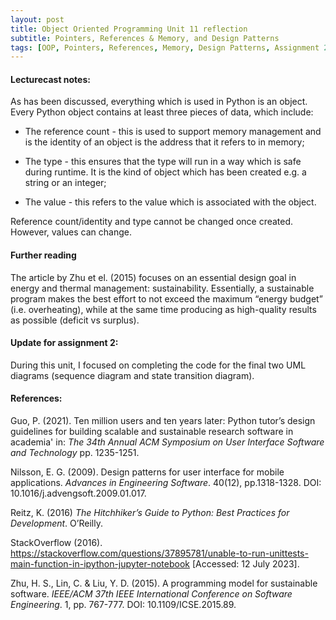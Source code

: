 ```yaml
---
layout: post
title: Object Oriented Programming Unit 11 reflection
subtitle: Pointers, References & Memory, and Design Patterns
tags: [OOP, Pointers, References, Memory, Design Patterns, Assignment 2, 11]
---
```


#### Lecturecast notes:
As has been discussed, everything which is used in Python is an object. Every Python object contains at least three pieces of data, which include:

-	The reference count  - this is used to support memory management and is the identity of an object is the address that it refers to in memory;

-	The type - this ensures that the type will run in a way which is safe during runtime. It is the kind of object which has been created e.g. a string or an integer;

-	The value  - this refers to the value which is associated with the object.

Reference count/identity and type cannot be changed once created. However, values can change.

#### Further reading
The article by Zhu et el. (2015) focuses on an essential design goal in energy and thermal management: sustainability. Essentially, a sustainable program makes the best effort to not exceed the maximum “energy budget” (i.e. overheating), while at the same time producing as high-quality results as possible (deficit vs surplus).

#### Update for assignment 2:
During this unit, I focused on completing the code for the final two UML diagrams (sequence diagram and state transition diagram).


#### References:
Guo, P. (2021). Ten million users and ten years later: Python tutor’s design guidelines for building scalable and sustainable research software in academia' in: *The 34th Annual ACM Symposium on User Interface Software and Technology* pp. 1235-1251.

Nilsson, E. G. (2009). Design patterns for user interface for mobile applications. *Advances in Engineering Software*. 40(12), pp.1318-1328. DOI: 10.1016/j.advengsoft.2009.01.017.

Reitz, K. (2016) *The Hitchhiker’s Guide to Python: Best Practices for Development*. O’Reilly.

StackOverflow (2016). https://stackoverflow.com/questions/37895781/unable-to-run-unittests-main-function-in-ipython-jupyter-notebook [Accessed: 12 July 2023].

Zhu, H. S., Lin, C. & Liu, Y. D. (2015). A programming model for sustainable software. *IEEE/ACM 37th IEEE International Conference on Software Engineering*. 1, pp. 767-777. DOI: 10.1109/ICSE.2015.89.
